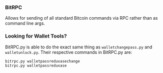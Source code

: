 ### BitRPC
Allows for sending of all standard Bitcoin commands via RPC rather than as command line args.

### Looking for Wallet Tools?
BitRPC.py is able to do the exact same thing as `walletchangepass.py` and `walletunlock.py`. Their respective commands in BitRPC.py are:

	bitrpc.py walletpassreduxasechange
	bitrpc.py walletpassreduxase